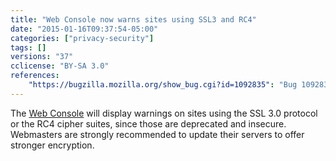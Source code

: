 ```yaml
---
title: "Web Console now warns sites using SSL3 and RC4"
date: "2015-01-16T09:37:54-05:00"
categories: ["privacy-security"]
tags: []
versions: "37"
cclicense: "BY-SA 3.0"
references:
    "https://bugzilla.mozilla.org/show_bug.cgi?id=1092835": "Bug 1092835 – Log usage of weak ciphers in the console"
---
```

The [Web Console](https://developer.mozilla.org/en-US/docs/Tools/Web_Console) will display warnings on sites using the SSL 3.0 protocol or the RC4 cipher suites, since those are deprecated and insecure. Webmasters are strongly recommended to update their servers to offer stronger encryption.
